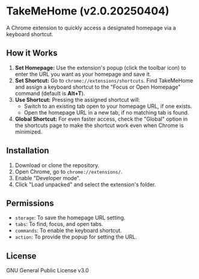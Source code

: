 # TakeMeHome (v2.0.20250404)

A Chrome extension to quickly access a designated homepage via a keyboard shortcut.

## How it Works

1.  **Set Homepage:** Use the extension's popup (click the toolbar icon) to enter the URL you want as your homepage and save it.
2.  **Set Shortcut:** Go to `chrome://extensions/shortcuts`. Find TakeMeHome and assign a keyboard shortcut to the "Focus or Open Homepage" command (default is **Alt+T**).
3.  **Use Shortcut:** Pressing the assigned shortcut will:
    *   Switch to an existing tab open to your homepage URL, if one exists.
    *   Open the homepage URL in a new tab, if no matching tab is found.
4.  **Global Shortcut:** For even faster access, check the "Global" option in the shortcuts page to make the shortcut work even when Chrome is minimized.

## Installation

1.  Download or clone the repository.
2.  Open Chrome, go to `chrome://extensions/`.
3.  Enable "Developer mode".
4.  Click "Load unpacked" and select the extension's folder.

## Permissions

*   `storage`: To save the homepage URL setting.
*   `tabs`: To find, focus, and open tabs.
*   `commands`: To enable the keyboard shortcut.
*   `action`: To provide the popup for setting the URL.

## License

GNU General Public License v3.0

